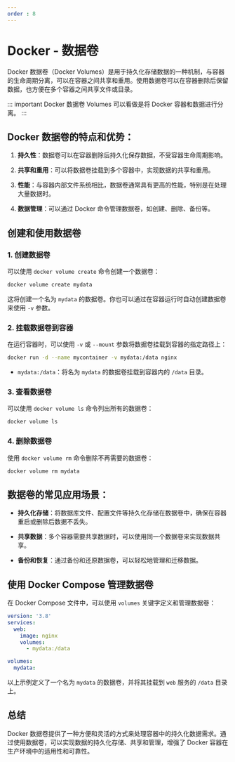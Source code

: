 ```yaml
---
order : 8
---
```

# Docker - 数据卷

Docker 数据卷（Docker Volumes）是用于持久化存储数据的一种机制，与容器的生命周期分离，可以在容器之间共享和重用。使用数据卷可以在容器删除后保留数据，也方便在多个容器之间共享文件或目录。

::: important Docker 数据卷 Volumes 可以看做是将 Docker 容器和数据进行分离。
:::

## Docker 数据卷的特点和优势：

1. **持久性**：数据卷可以在容器删除后持久化保存数据，不受容器生命周期影响。
   
2. **共享和重用**：可以将数据卷挂载到多个容器中，实现数据的共享和重用。

3. **性能**：与容器内部文件系统相比，数据卷通常具有更高的性能，特别是在处理大量数据时。

4. **数据管理**：可以通过 Docker 命令管理数据卷，如创建、删除、备份等。

## 创建和使用数据卷

### 1. 创建数据卷

可以使用 `docker volume create` 命令创建一个数据卷：

```sh
docker volume create mydata
```

这将创建一个名为 `mydata` 的数据卷。你也可以通过在容器运行时自动创建数据卷来使用 `-v` 参数。

### 2. 挂载数据卷到容器

在运行容器时，可以使用 `-v` 或 `--mount` 参数将数据卷挂载到容器的指定路径上：

```sh
docker run -d --name mycontainer -v mydata:/data nginx
```

- `mydata:/data`：将名为 `mydata` 的数据卷挂载到容器内的 `/data` 目录。

### 3. 查看数据卷

可以使用 `docker volume ls` 命令列出所有的数据卷：

```sh
docker volume ls
```

### 4. 删除数据卷

使用 `docker volume rm` 命令删除不再需要的数据卷：

```sh
docker volume rm mydata
```

## 数据卷的常见应用场景：

- **持久化存储**：将数据库文件、配置文件等持久化存储在数据卷中，确保在容器重启或删除后数据不丢失。
  
- **共享数据**：多个容器需要共享数据时，可以使用同一个数据卷来实现数据共享。

- **备份和恢复**：通过备份和还原数据卷，可以轻松地管理和迁移数据。

## 使用 Docker Compose 管理数据卷

在 Docker Compose 文件中，可以使用 `volumes` 关键字定义和管理数据卷：

```yaml
version: '3.8'
services:
  web:
    image: nginx
    volumes:
      - mydata:/data

volumes:
  mydata:
```

以上示例定义了一个名为 `mydata` 的数据卷，并将其挂载到 `web` 服务的 `/data` 目录上。

## 总结

Docker 数据卷提供了一种方便和灵活的方式来处理容器中的持久化数据需求。通过使用数据卷，可以实现数据的持久化存储、共享和管理，增强了 Docker 容器在生产环境中的适用性和可靠性。